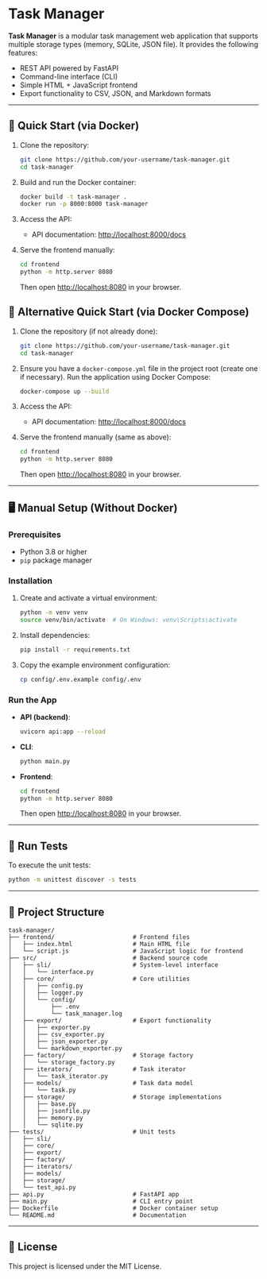 # Task Manager

**Task Manager** is a modular task management web application that supports multiple storage types (memory, SQLite, JSON file). It provides the following features:

- REST API powered by FastAPI
- Command-line interface (CLI)
- Simple HTML + JavaScript frontend
- Export functionality to CSV, JSON, and Markdown formats

---

## 🚀 Quick Start (via Docker)

1. Clone the repository:
   ```bash
   git clone https://github.com/your-username/task-manager.git
   cd task-manager
   ```

2. Build and run the Docker container:
   ```bash
   docker build -t task-manager .
   docker run -p 8000:8000 task-manager
   ```

3. Access the API:
   - API documentation: [http://localhost:8000/docs](http://localhost:8000/docs)

4. Serve the frontend manually:
   ```bash
   cd frontend
   python -m http.server 8080
   ```
   Then open [http://localhost:8080](http://localhost:8080) in your browser.

## 🚀 Alternative Quick Start (via Docker Compose)

1. Clone the repository (if not already done):
   ```bash
   git clone https://github.com/your-username/task-manager.git
   cd task-manager
   ```

2. Ensure you have a `docker-compose.yml` file in the project root (create one if necessary). Run the application using Docker Compose:
   ```bash
   docker-compose up --build
   ```

3. Access the API:
   - API documentation: [http://localhost:8000/docs](http://localhost:8000/docs)

4. Serve the frontend manually (same as above):
   ```bash
   cd frontend
   python -m http.server 8080
   ```
   Then open [http://localhost:8080](http://localhost:8080) in your browser.

---

## 🖥️ Manual Setup (Without Docker)

### Prerequisites
- Python 3.8 or higher
- `pip` package manager

### Installation
1. Create and activate a virtual environment:
   ```bash
   python -m venv venv
   source venv/bin/activate  # On Windows: venv\Scripts\activate
   ```

2. Install dependencies:
   ```bash
   pip install -r requirements.txt
   ```

3. Copy the example environment configuration:
   ```bash
   cp config/.env.example config/.env
   ```

### Run the App
- **API (backend)**:
  ```bash
  uvicorn api:app --reload
  ```

- **CLI**:
  ```bash
  python main.py
  ```

- **Frontend**:
  ```bash
  cd frontend
  python -m http.server 8080
  ```
  Then open [http://localhost:8080](http://localhost:8080) in your browser.

---

## 🧪 Run Tests
To execute the unit tests:
```bash
python -m unittest discover -s tests
```

---

## 📁 Project Structure
```
task-manager/
├── frontend/                      # Frontend files
│   ├── index.html                 # Main HTML file
│   └── script.js                  # JavaScript logic for frontend
├── src/                           # Backend source code
│   ├── sli/                       # System-level interface
│   │   └── interface.py
│   ├── core/                      # Core utilities
│   │   ├── config.py
│   │   ├── logger.py
│   │   └── config/
│   │       ├── .env
│   │       └── task_manager.log
│   ├── export/                    # Export functionality
│   │   ├── exporter.py
│   │   ├── csv_exporter.py
│   │   ├── json_exporter.py
│   │   └── markdown_exporter.py
│   ├── factory/                   # Storage factory
│   │   └── storage_factory.py
│   ├── iterators/                 # Task iterator
│   │   └── task_iterator.py
│   ├── models/                    # Task data model
│   │   └── task.py
│   ├── storage/                   # Storage implementations
│   │   ├── base.py
│   │   ├── jsonfile.py
│   │   ├── memory.py
│   │   └── sqlite.py
├── tests/                         # Unit tests
│   ├── sli/
│   ├── core/
│   ├── export/
│   ├── factory/
│   ├── iterators/
│   ├── models/
│   ├── storage/
│   └── test_api.py
├── api.py                         # FastAPI app
├── main.py                        # CLI entry point
├── Dockerfile                     # Docker container setup
└── README.md                      # Documentation
```

---

## 📜 License
This project is licensed under the MIT License.